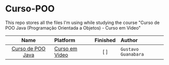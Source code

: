 # Curso-POO
This repo stores all the files I'm using while studying the course "Curso de POO Java (Programação Orientada a Objetos) - Curso em Vídeo"

| Name | Platform | Finished | Author |
| :---: | :--- | :---: | :--- | 
| [Curso de POO Java](https://www.youtube.com/playlist?list=PLHz_AreHm4dkqe2aR0tQK74m8SFe-aGsY)|[Curso em Vídeo](https://www.youtube.com/channel/UCrWvhVmt0Qac3HgsjQK62FQ)| [ ] |`Gustavo Guanabara`|
